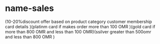 # name-sales
(10-20%discount offer based on product category customer membership card details )(platinm card if makes order more than 100 OMR )(gold card if more than 800 OMR and less than 100 OMR)(ssilver greater than 500omr and less than 800 OMR )
